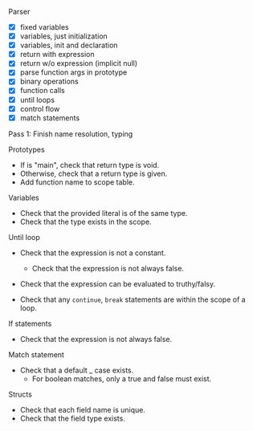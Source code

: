 Parser

- [x] fixed variables
- [x] variables, just initialization
- [x] variables, init and declaration
- [x] return with expression
- [x] return w/o expression (implicit null)
- [x] parse function args in prototype
- [x] binary operations
- [x] function calls
- [x] until loops
- [x] control flow
- [x] match statements

Pass 1: Finish name resolution, typing

Prototypes
- If is "main", check that return type is void.
- Otherwise, check that a return type is given.
- Add function name to scope table.

Variables
- Check that the provided literal is of the same type.
- Check that the type exists in the scope.

Until loop
- Check that the expression is not a constant.
  - Check that the expression is not always false.
- Check that the expression can be evaluated to truthy/falsy.

- Check that any `continue`, `break` statements are within the scope of a loop.

If statements
- Check that the expression is not always false.

Match statement
- Check that a default _ case exists.
  - For boolean matches, only a true and false must exist.

Structs
- Check that each field name is unique.
- Check that the field type exists.